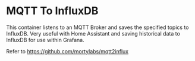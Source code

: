 # MQTT To InfluxDB

This container listens to an MQTT Broker and saves the specified topics to InfluxDB. Very useful with Home Assistant and saving historical data to InfluxDB for use within Grafana.

Refer to https://github.com/mortylabs/mqtt2influx
